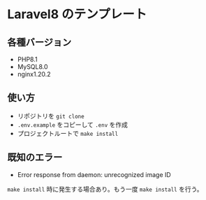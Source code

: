 # Laravel8 のテンプレート

## 各種バージョン

- PHP8.1
- MySQL8.0
- nginx1.20.2

## 使い方

- リポジトリを `git clone`
- `.env.example` をコピーして `.env` を作成
- プロジェクトルートで `make install`

## 既知のエラー

- Error response from daemon: unrecognized image ID

`make install` 時に発生する場合あり。もう一度 `make install` を行う。
